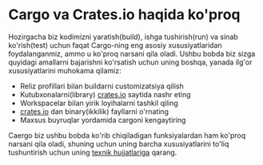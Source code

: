 # Cargo va Crates.io haqida ko'proq

Hozirgacha biz kodimizni yaratish(build), ishga tushirish(run) va sinab ko'rish(test) uchun faqat Cargo-ning eng asosiy xususiyatlaridan foydalanganmiz, ammo u ko'proq narsani qila oladi. Ushbu bobda biz sizga quyidagi amallarni bajarishni ko'rsatish uchun uning boshqa, yanada ilg'or xususiyatlarini muhokama qilamiz:

* Reliz profillari bilan buildarni customizatsiya qilish
* Kutubxonalarni(library) [crates.io](https://crates.io/)<!-- ignore -->  saytida nashr eting
* Workspacelar bilan yirik loyihalarni tashkil qiling
* [crates.io](https://crates.io/)<!-- ignore -->  dan binary(ikkilik) fayllarni o'rnating
* Maxsus buyruqlar yordamida cargoni kengaytiring

Caergo biz ushbu bobda ko'rib chiqiladigan funksiyalardan ham ko'proq narsani qila oladi, shuning uchun uning barcha xususiyatlarini to'liq tushuntirish uchun uning [texnik hujjatlariga](https://doc.rust-lang.org/cargo/) qarang.
